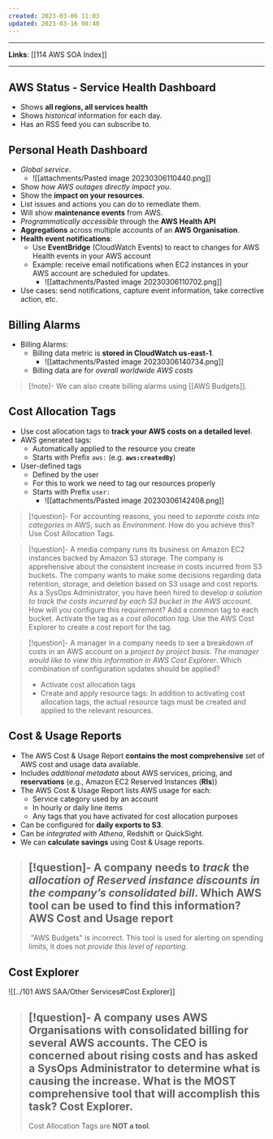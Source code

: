 ```yaml
---
created: 2023-03-06 11:03
updated: 2023-03-16 08:40
---
```

---
**Links**: [[114 AWS SOA Index]]

---
## AWS Status - Service Health Dashboard
- Shows **all regions, all services health**
- Shows *historical* information for each day.
- Has an RSS feed you can subscribe to.

## Personal Heath Dashboard
- *Global service*.
	- ![[attachments/Pasted image 20230306110440.png]]
- Show *how AWS outages directly impact you*.
- Show the **impact on your resources**.
- List issues and actions you can do to remediate them.
- Will show **maintenance events** from AWS.
- *Programmatically accessible* through the **AWS Health API**
- **Aggregations** across multiple accounts of an **AWS Organisation**.
- **Health event notifications**:
	- Use **EventBridge** (CloudWatch Events) to react to changes for AWS Health events in your AWS account
	- Example: receive email notifications when EC2 instances in your AWS account are scheduled for updates.
		- ![[attachments/Pasted image 20230306110702.png]]
- Use cases: send notifications, capture event information, take corrective action, etc.

## Billing Alarms
- Billing Alarms:
	- Billing data metric is **stored in CloudWatch us-east-1**.
		- ![[attachments/Pasted image 20230306140734.png]] 
	- Billing data are for *overall worldwide AWS costs*

> [!note]- We can also create billing alarms using [[AWS Budgets]].

## Cost Allocation Tags
- Use cost allocation tags to **track your AWS costs on a detailed level**. 
- AWS generated tags:
	- Automatically applied to the resource you create
	- Starts with Prefix `aws:` (e.g. **`aws:createdBy`**)
- User-defined tags
	- Defined by the user
	- For this to work we need to tag our resources properly
	- Starts with Prefix `user:`
		- ![[attachments/Pasted image 20230306142408.png]]

> [!question]- For accounting reasons, you need to *separate costs into categories* in AWS, such as *Environment*. How do you achieve this?
> Use Cost Allocation Tags.

> [!question]- A media company runs its business on Amazon EC2 instances backed by Amazon S3 storage. The company is apprehensive about the consistent increase in costs incurred from S3 buckets. The company wants to make some decisions regarding data retention, storage, and deletion based on S3 usage and cost reports. As a SysOps Administrator, you have been hired to develop *a solution to track the costs incurred by each S3 bucket in the AWS account*. How will you configure this requirement?
> Add a common tag to each bucket. Activate the tag as a *cost allocation tag*. Use the AWS Cost Explorer to create a cost report for the tag.

> [!question]- A manager in a company needs to see a breakdown of costs in an AWS account on a *project by project basis*. *The manager would like to view this information in AWS Cost Explorer*. Which combination of configuration updates should be applied?
> - Activate cost allocation tags
> - Create and apply resource tags: In addition to activating cost allocation tags, the actual resource tags must be created and applied to the relevant resources.

## Cost & Usage Reports
- The AWS Cost & Usage Report **contains the most comprehensive** set of AWS cost and usage data available.
- Includes *additional metadata* about AWS services, pricing, and **reservations** (e.g., Amazon EC2 Reserved Instances (**RIs**))
- The AWS Cost & Usage Report lists AWS usage for each:
	- Service category used by an account
	- In hourly or daily line items
	- Any tags that you have activated for cost allocation purposes
- Can be configured for **daily exports to S3**.
- Can be *integrated with Athena*, Redshift or QuickSight.
- We can **calculate savings** using Cost & Usage reports.

> [!question]- A company needs to *track* the *allocation of Reserved instance discounts in the company’s consolidated bill*. Which AWS tool can be used to find this information?
> AWS Cost and Usage report
> ---
>  "AWS Budgets" is incorrect. This tool is used for alerting on spending limits, it does not *provide this level of reporting*.

## Cost Explorer
![[../101 AWS SAA/Other Services#Cost Explorer]]

> [!question]- A company uses AWS Organisations with consolidated billing for several AWS accounts. The CEO is concerned about rising costs and has asked a SysOps Administrator to determine what is causing the increase. What is the MOST comprehensive **tool** that will accomplish this task?
> Cost Explorer.
> ---
> Cost Allocation Tags are **NOT a tool**.